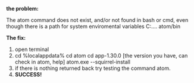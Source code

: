 __the problem:__

The atom command does not exist, and/or  not found in bash or cmd, even though there is a path for system enviromental variables C:.... atom/bin

__The fix:__
1) open terminal
2) cd %localappdata%
   cd atom
   cd app-1.30.0 [the version you have, can check in atom, help]
   atom.exe --squirrel-install
3) if there is nothing returned back try testing the command atom.
4) **SUCCESS!**
